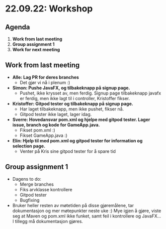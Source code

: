 # 22.09.22: Workshop
## Agenda
1. **Work from last meeting**
2. **Group assignment 1**
3. **Work for next meeting**

## Work from last meeting
* **Alle: Lag PR for deres branches**
    * Det gjør vi nå i plenum :)
* **Simon: Pushe JavaFX, og tilbakeknapp på signup page.**
    * Pushet, ikke krysset av, men ferdig. Signup page tilbakeknapp javafx er ferdig, men ikke lagt til i controller, Kristoffer fikser.
* **Kristoffer: Gitpod tester og tilbakeknapp på signup page.**
    * Har laget tilbakeknapp, men ikke pushet, fikser nå.
    * Gitpod tester ikke laget, lager idag.
* **Sverre: Hovedansvar pom.xml og hjelpe med gitpod tester. Lager issue, branch og kode for GameApp.java.**
    * Fikset pom.xml :)
    * Fikset GameApp.java :)
* **Elin: Hjelp til med pom.xml og gitpod tester for information og selection page.**
    * Venter på Kris sine gitpod tester for å spare tid

## Group assignment 1
* Dagens to do:
    * Merge branches
    * Fiks arvklasse kontrollere
    * Gitpod tester
    * Bugfixing
* Bruker heller resten av møtetiden på disse gjøremålene, tar dokumentasjon og mer møtepunkter neste uke :) Mye igjen å gjøre, viste seg at Maven og pom.xml ikke funket, samt feil i kontrollere og JavaFX... I tillegg må dokumentasjon gjøres.
